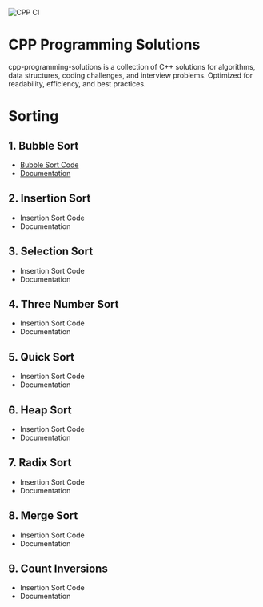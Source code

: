 ![CPP CI](https://github.com/kanagarajnn/cpp-programming-solutions/actions/workflows/cpp-ci.yml/badge.svg)


# CPP Programming Solutions
cpp-programming-solutions is a collection of C++ solutions for algorithms, data structures, coding challenges, and interview problems. Optimized for readability, efficiency, and best practices.

# Sorting
## 1. Bubble Sort
- [Bubble Sort Code](sorting/bubble_sort)
- [Documentation](sorting/bubble_sort/README.md)

## 2. Insertion Sort
- Insertion Sort Code
- Documentation

## 3. Selection Sort
- Insertion Sort Code
- Documentation

## 4. Three Number Sort
- Insertion Sort Code
- Documentation

## 5. Quick Sort
- Insertion Sort Code
- Documentation

## 6. Heap Sort
- Insertion Sort Code
- Documentation

## 7. Radix Sort
- Insertion Sort Code
- Documentation

## 8. Merge Sort
- Insertion Sort Code
- Documentation

## 9. Count Inversions
- Insertion Sort Code
- Documentation
